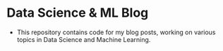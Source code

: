 # Data Science & ML Blog

* This repository contains code for my blog posts, working on various topics in Data Science and Machine Learning.
